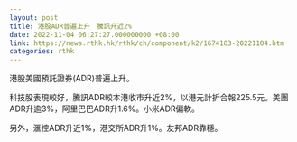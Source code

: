 ```yaml
---
layout: post
title: 港股ADR普遍上升　騰訊升近2%
date: 2022-11-04 06:27:27.000000000 +08:00
link: https://news.rthk.hk/rthk/ch/component/k2/1674183-20221104.htm
categories: rthk
---
```


港股美國預託證券(ADR)普遍上升。

科技股表現較好，騰訊ADR較本港收市升近2%，以港元計折合報225.5元。美團ADR升逾3%，阿里巴巴ADR升1.6%。小米ADR偏軟。

另外，滙控ADR升近1%，港交所ADR升1%。友邦ADR靠穩。
